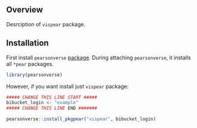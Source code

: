 <!-- README.md is generated from README.Rmd. Please edit that file -->
Overview
--------

Desrciption of `vispear` package.

Installation
------------

First install `pearsonverse` [package](https://bitbucket.pearson.com/projects/EF/repos/pearsonverse/browse). During attaching `pearsonverse`, it installs all `*pear` packages.

``` r
library(pearsonverse)
```

However, if you want install just `vispear` package:

``` r
##### CHANGE THIS LINE START #####
bibucket_login <- "example" 
##### CHANGE THIS LINE END #######

pearsonverse::install_pkgpear("vispear", bibucket_login)  
```
